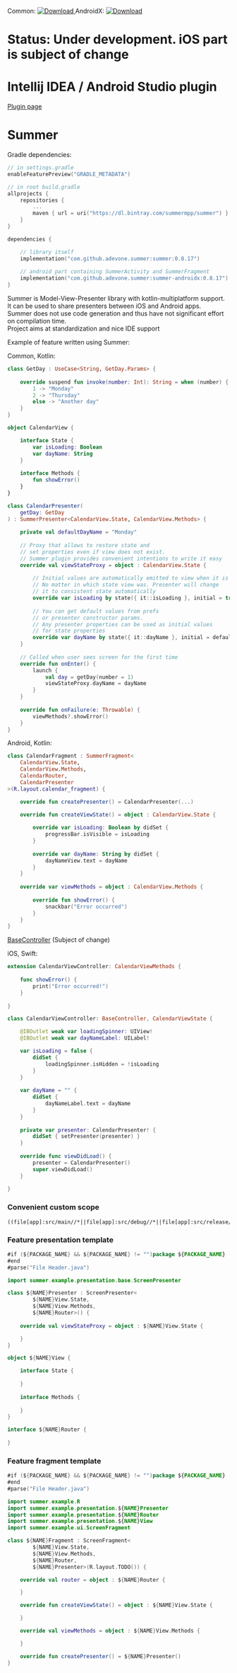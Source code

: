 Common: [ ![Download](https://api.bintray.com/packages/summermpp/summer/summer/images/download.svg) ](https://bintray.com/summermpp/summer/summer/_latestVersion)
AndroidX: [ ![Download](https://api.bintray.com/packages/summermpp/summer/summer-androidx/images/download.svg) ](https://bintray.com/summermpp/summer/summer-androidx/_latestVersion)

# Status: Under development. iOS part is subject of change 

# Intellij IDEA / Android Studio plugin
[Plugin page](https://github.com/adevone/summer-plugin)


# Summer

Gradle dependencies:
```kotlin
// in settings.gradle
enableFeaturePreview("GRADLE_METADATA")

// in root build.gradle
allprojects {
    repositories {
        ...
        maven { url = uri("https://dl.bintray.com/summermpp/summer") }
    }
}

dependencies {

    // library itself
    implementation("com.github.adevone.summer:summer:0.8.17")
    
    // android part containing SummerActivity and SummerFragment
    implementation("com.github.adevone.summer:summer-androidx:0.8.17")
}
```

Summer is Model-View-Presenter library with kotlin-multiplatform support. It can be used to share presenters between iOS and Android apps.  
Summer does not use code generation and thus have not significant effort on compilation time.  
Project aims at standardization and nice IDE support

Example of feature written using Summer:

Common, Kotlin:
```kotlin
class GetDay : UseCase<String, GetDay.Params> {
    
    override suspend fun invoke(number: Int): String = when (number) {
        1 -> "Monday"
        2 -> "Thursday"
        else -> "Another day"
    }
}

object CalendarView {

    interface State {
        var isLoading: Boolean
        var dayName: String
    }
    
    interface Methods {
        fun showError()
    }
}

class CalendarPresenter(
    getDay: GetDay
) : SummerPresenter<CalendarView.State, CalendarView.Methods> {
    
    private val defaultDayName = "Monday"
    
    // Proxy that allows to restore state and 
    // set properties even if view does not exist.
    // Summer plugin provides convenient intentions to write it easy
    override val viewStateProxy = object : CalendarView.State {
    
        // Initial values are automatically emitted to view when it is created.
        // No matter in which state view was. Presenter will change
        // it to consistent state automatically
        override var isLoading by state({ it::isLoading }, initial = true)
        
        // You can get default values from prefs 
        // or presenter constructor params.
        // Any presenter properties can be used as initial values
        // for state properties
        override var dayName by state({ it::dayName }, initial = defaultDayName)
    }
    
    // Called when user sees screen for the first time 
    override fun onEnter() {
        launch {
            val day = getDay(number = 1)
            viewStateProxy.dayName = dayName
        }
    }
    
    override fun onFailure(e: Throwable) {
        viewMethods?.showError()
    }
} 
```

Android, Kotlin:
```kotlin
class CalendarFragment : SummerFragment<
    CalendarView.State, 
    CalendarView.Methods, 
    CalendarRouter,
    CalendarPresenter
>(R.layout.calendar_fragment) {

    override fun createPresenter() = CalendarPresenter(...)

    override fun createViewState() = object : CalendarView.State {
    
        override var isLoading: Boolean by didSet {
            progressBar.isVisible = isLoading
        }
        
        override var dayName: String by didSet {
            dayNameView.text = dayName
        }
    }
    
    override var viewMethods = object : CalendarView.Methods {
        
        override fun showError() {
            snackbar("Error occurred")
        }
    }
}
```

[BaseController](https://gist.github.com/adevone/685ec7a397b22f47c2171e79ae5c0966) (Subject of change)

iOS, Swift:
```swift
extension CalendarViewController: CalendarViewMethods {
    
    func showError() {
        print("Error occurred!")
    }
    
}

class CalendarViewController: BaseController, CalendarViewState {

    @IBOutlet weak var loadingSpinner: UIView!
    @IBOutlet weak var dayNameLabel: UILabel!

    var isLoading = false {
        didSet {
            loadingSpinner.isHidden = !isLoading
        }
    }    
    
    var dayName = "" {
        didSet {
            dayNameLabel.text = dayName
        }
    }
    
    private var presenter: CalendarPresenter! {
        didSet { setPresenter(presenter) }
    }
    
    override func viewDidLoad() {
        presenter = CalendarPresenter()
        super.viewDidLoad()
    }
    
}
```

### Convenient custom scope
```
((file[app]:src/main//*||file[app]:src/debug//*||file[app]:src/release//*)&&!*.iml||file[shared_commonMain]:*/||file[buildSrc]:*/||file[shared]:.gitignore||file[eshop]:build.gradle.kts||file[eshop_iosMain]:*/||file[app]:build.gradle.kts)&&!file[buildSrc]:buildSrc.iml||file:.gitignore||file:build.gradle.kts||file:gradle.properties||file:settings.gradle.kts||file:README.md||file[shared_iosMain]:*/||file[app]:src/test/java//*
```

### Feature presentation template 
```kotlin
#if (${PACKAGE_NAME} && ${PACKAGE_NAME} != "")package ${PACKAGE_NAME}
#end
#parse("File Header.java")

import summer.example.presentation.base.ScreenPresenter

class ${NAME}Presenter : ScreenPresenter<
        ${NAME}View.State, 
        ${NAME}View.Methods, 
        ${NAME}Router>() {
    
    override val viewStateProxy = object : ${NAME}View.State {

    }
}

object ${NAME}View {

    interface State {
        
    }
    
    interface Methods {
        
    }
}

interface ${NAME}Router {
    
}
```

### Feature fragment template
```kotlin
#if (${PACKAGE_NAME} && ${PACKAGE_NAME} != "")package ${PACKAGE_NAME}
#end
#parse("File Header.java")

import summer.example.R
import summer.example.presentation.${NAME}Presenter
import summer.example.presentation.${NAME}Router
import summer.example.presentation.${NAME}View
import summer.example.ui.ScreenFragment

class ${NAME}Fragment : ScreenFragment<
        ${NAME}View.State,
        ${NAME}View.Methods,
        ${NAME}Router,
        ${NAME}Presenter>(R.layout.TODO()) {

    override val router = object : ${NAME}Router {

    }

    override fun createViewState() = object : ${NAME}View.State {

    }

    override val viewMethods = object : ${NAME}View.Methods {

    }

    override fun createPresenter() = ${NAME}Presenter()
}
```
